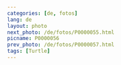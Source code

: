 ```yaml
---
categories: [de, fotos]
lang: de
layout: photo
next_photo: /de/fotos/P0000055.html
picname: P0000056
prev_photo: /de/fotos/P0000057.html
tags: [Turtle]
---
```

